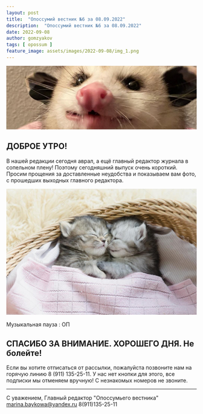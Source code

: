 ```yaml
---
layout: post
title:  "Опоссумий вестник №6 за 08.09.2022"
description:  "Опоссумий вестник №6 за 08.09.2022"
date: 2022-09-08
author: gomzyakov
tags: [ opossum ]
feature_image: assets/images/2022-09-08/img_1.png
---
```


![img.png](../assets/images/2022-09-08/img.png)

## ДОБРОЕ УТРО!

В нашей редакции сегодня аврал, а ещё главный редактор журнала в сопельном плену!
Поэтому сегодняшний выпуск очень короткий. Просим прощения за доставленные неудобства и показываем вам фото, с прошедших выходных главного редактора. 

<!--more-->

![img_1.png](../assets/images/2022-09-08/img_1.png)

Музыкальная пауза : ОП

## СПАСИБО ЗА ВНИМАНИЕ. ХОРОШЕГО ДНЯ. Не болейте!

Если вы хотите отписаться от рассылки, пожалуйста позвоните нам на горячую линию 8 (911) 135-25-11.
У нас нет кнопки для этого, все подписки мы отменяем вручную! С незнакомых номеров не звоните.

---

С уважением, Главный редактор "Опоссумьего вестника"
marina.baykowa@yandex.ru
8(911)135-25-11
